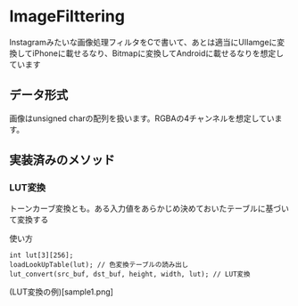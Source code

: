 # ImageFilttering

Instagramみたいな画像処理フィルタをCで書いて、あとは適当にUIIamgeに変換してiPhoneに載せるなり、Bitmapに変換してAndroidに載せるなりを想定しています

## データ形式
画像はunsigned charの配列を扱います。RGBAの4チャンネルを想定しています。

## 実装済みのメソッド

### LUT変換
トーンカーブ変換とも。ある入力値をあらかじめ決めておいたテーブルに基づいて変換する

使い方
```
int lut[3][256];
loadLookUpTable(lut); // 色変換テーブルの読み出し
lut_convert(src_buf, dst_buf, height, width, lut); // LUT変換
```

(LUT変換の例)[sample1.png]